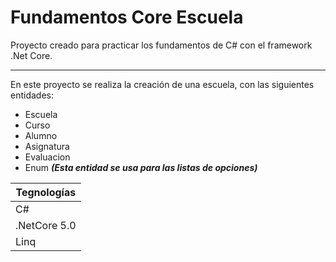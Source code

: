 # Fundamentos Core Escuela
Proyecto creado para practicar los fundamentos de C# con el framework .Net Core.

---
En este proyecto se realiza la creación de una escuela, con las siguientes entidades:
* Escuela
* Curso
* Alumno
* Asignatura
* Evaluacion
* Enum ***(Esta entidad se usa para las listas de opciones)***

| Tegnologías |
|---|
| C# |
| .NetCore 5.0 |
| Linq |